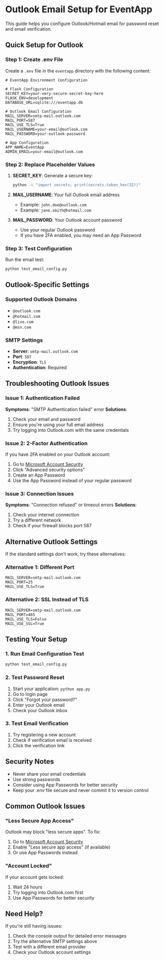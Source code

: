 # Outlook Email Setup for EventApp

This guide helps you configure Outlook/Hotmail email for password reset and email verification.

## Quick Setup for Outlook

### Step 1: Create .env File
Create a `.env` file in the `eventapp` directory with the following content:

```env
# EventApp Environment Configuration

# Flask Configuration
SECRET_KEY=your-very-secure-secret-key-here
FLASK_ENV=development
DATABASE_URL=sqlite:///eventapp.db

# Outlook Email Configuration
MAIL_SERVER=smtp-mail.outlook.com
MAIL_PORT=587
MAIL_USE_TLS=True
MAIL_USERNAME=your-email@outlook.com
MAIL_PASSWORD=your-outlook-password

# App Configuration
APP_NAME=EventApp
ADMIN_EMAIL=your-email@outlook.com
```

### Step 2: Replace Placeholder Values

1. **SECRET_KEY**: Generate a secure key:
   ```bash
   python -c "import secrets; print(secrets.token_hex(32))"
   ```

2. **MAIL_USERNAME**: Your full Outlook email address
   - Example: `john.doe@outlook.com`
   - Example: `jane.smith@hotmail.com`

3. **MAIL_PASSWORD**: Your Outlook account password
   - Use your regular Outlook password
   - If you have 2FA enabled, you may need an App Password

### Step 3: Test Configuration
Run the email test:
```bash
python test_email_config.py
```

## Outlook-Specific Settings

### Supported Outlook Domains
- `@outlook.com`
- `@hotmail.com`
- `@live.com`
- `@msn.com`

### SMTP Settings
- **Server**: `smtp-mail.outlook.com`
- **Port**: `587`
- **Encryption**: `TLS`
- **Authentication**: Required

## Troubleshooting Outlook Issues

### Issue 1: Authentication Failed
**Symptoms**: "SMTP Authentication failed" error
**Solutions**:
1. Check your email and password
2. Ensure you're using your full email address
3. Try logging into Outlook.com with the same credentials

### Issue 2: 2-Factor Authentication
If you have 2FA enabled on your Outlook account:
1. Go to [Microsoft Account Security](https://account.microsoft.com/security)
2. Click "Advanced security options"
3. Create an App Password
4. Use the App Password instead of your regular password

### Issue 3: Connection Issues
**Symptoms**: "Connection refused" or timeout errors
**Solutions**:
1. Check your internet connection
2. Try a different network
3. Check if your firewall blocks port 587

## Alternative Outlook Settings

If the standard settings don't work, try these alternatives:

### Alternative 1: Different Port
```env
MAIL_SERVER=smtp-mail.outlook.com
MAIL_PORT=25
MAIL_USE_TLS=True
```

### Alternative 2: SSL Instead of TLS
```env
MAIL_SERVER=smtp-mail.outlook.com
MAIL_PORT=465
MAIL_USE_TLS=False
MAIL_USE_SSL=True
```

## Testing Your Setup

### 1. Run Email Configuration Test
```bash
python test_email_config.py
```

### 2. Test Password Reset
1. Start your application: `python app.py`
2. Go to login page
3. Click "Forgot your password?"
4. Enter your Outlook email
5. Check your Outlook inbox

### 3. Test Email Verification
1. Try registering a new account
2. Check if verification email is received
3. Click the verification link

## Security Notes

- Never share your email credentials
- Use strong passwords
- Consider using App Passwords for better security
- Keep your .env file secure and never commit it to version control

## Common Outlook Issues

### "Less Secure App Access"
Outlook may block "less secure apps". To fix:
1. Go to [Microsoft Account Security](https://account.microsoft.com/security)
2. Enable "Less secure app access" (if available)
3. Or use App Passwords instead

### "Account Locked"
If your account gets locked:
1. Wait 24 hours
2. Try logging into Outlook.com first
3. Use App Passwords for better security

## Need Help?

If you're still having issues:
1. Check the console output for detailed error messages
2. Try the alternative SMTP settings above
3. Test with a different email provider
4. Check your Outlook account settings
